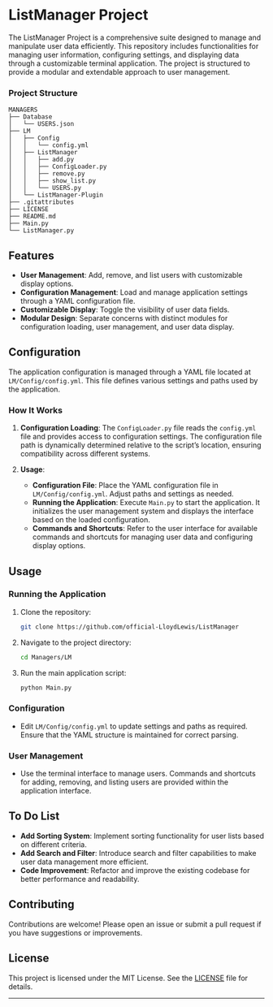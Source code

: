 

# **ListManager Project**

The ListManager Project is a comprehensive suite designed to manage and manipulate user data efficiently. This repository includes functionalities for managing user information, configuring settings, and displaying data through a customizable terminal application. The project is structured to provide a modular and extendable approach to user management.

### **Project Structure**

```
MANAGERS
├── Database
│   └── USERS.json
├── LM
│   ├── Config
│   │   └── config.yml
│   ├── ListManager
│   │   ├── add.py
│   │   ├── ConfigLoader.py
│   │   ├── remove.py
│   │   ├── show_list.py
│   │   └── USERS.py
│   └── ListManager-Plugin
├── .gitattributes
├── LICENSE
├── README.md
├── Main.py
└── ListManager.py
```

## **Features**

- **User Management**: Add, remove, and list users with customizable display options.
- **Configuration Management**: Load and manage application settings through a YAML configuration file.
- **Customizable Display**: Toggle the visibility of user data fields.
- **Modular Design**: Separate concerns with distinct modules for configuration loading, user management, and user data display.

## **Configuration**

The application configuration is managed through a YAML file located at `LM/Config/config.yml`. This file defines various settings and paths used by the application.

### **How It Works**

1. **Configuration Loading**: The `ConfigLoader.py` file reads the `config.yml` file and provides access to configuration settings. The configuration file path is dynamically determined relative to the script’s location, ensuring compatibility across different systems.

2. **Usage**:
   - **Configuration File**: Place the YAML configuration file in `LM/Config/config.yml`. Adjust paths and settings as needed.
   - **Running the Application**: Execute `Main.py` to start the application. It initializes the user management system and displays the interface based on the loaded configuration.
   - **Commands and Shortcuts**: Refer to the user interface for available commands and shortcuts for managing user data and configuring display options.

## **Usage**

### **Running the Application**

1. Clone the repository:

   ```sh
   git clone https://github.com/official-LloydLewis/ListManager
   ```

2. Navigate to the project directory:

   ```sh
   cd Managers/LM
   ```

3. Run the main application script:

   ```sh
   python Main.py
   ```

### **Configuration**

- Edit `LM/Config/config.yml` to update settings and paths as required. Ensure that the YAML structure is maintained for correct parsing.

### **User Management**

- Use the terminal interface to manage users. Commands and shortcuts for adding, removing, and listing users are provided within the application interface.

## **To Do List**

- **Add Sorting System**: Implement sorting functionality for user lists based on different criteria.
- **Add Search and Filter**: Introduce search and filter capabilities to make user data management more efficient.
- **Code Improvement**: Refactor and improve the existing codebase for better performance and readability.

## **Contributing**

Contributions are welcome! Please open an issue or submit a pull request if you have suggestions or improvements.

## **License**

This project is licensed under the MIT License. See the [LICENSE](LICENSE) file for details.

---
